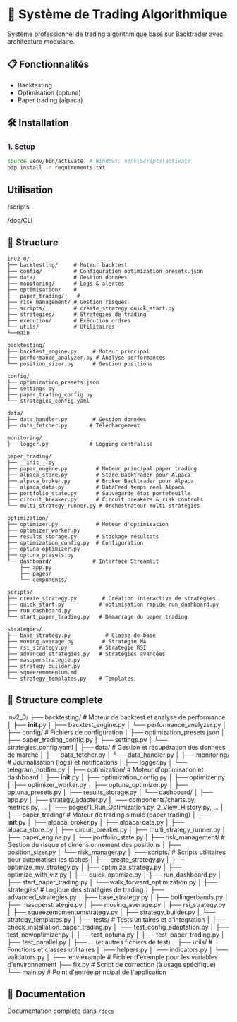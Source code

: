 # 🚀 Système de Trading Algorithmique

Système professionnel de trading algorithmique basé sur Backtrader avec architecture modulaire.

## 📋 Fonctionnalités

- Backtesting 
- Optimisation (optuna)
- Paper trading (alpaca)

## 🛠️ Installation

### 1. Setup
```bash
source venv/bin/activate  # Windows: venv\Scripts\activate
pip install -r requirements.txt
```


## Utilisation

/scripts

/doc/CLI

## 📁 Structure
```
inv2_0/
├── backtesting/     # Moteur backtest
├── config/          # Configuration optimization_presets.json
├── data/            # Gestion données
├── monitoring/      # Logs & alertes
├── optimisation/    # 
├── paper_trading/    # 
├── risk_management/ # Gestion risques
├── scripts/         # create_strategy quick_start.py 
├── strategies/      # Stratégies de trading
├── execution/       # Exécution ordres
└── utils/           # Utilitaires
└──main
```

```
backtesting/
├── backtest_engine.py     # Moteur principal
├── performance_analyzer.py # Analyse performances
└── position_sizer.py      # Gestion positions
```

```
config/
├── optimization_presets.json     
├── settings.py
├── paper_trading_config.py
└── strategies_config.yaml     
```

```
data/
├── data_handler.py        # Gestion données
├── data_fetcher.py       # Téléchargement
```

```
monitoring/
├── logger.py             # Logging centralisé
```

```
paper_trading/             
├── __init__.py
├── paper_engine.py         # Moteur principal paper trading
├── alpaca_store.py         # Store Backtrader pour Alpaca
├── alpaca_broker.py        # Broker Backtrader pour Alpaca
├── alpaca_data.py          # DataFeed temps réel Alpaca
├── portfolio_state.py      # Sauvegarde état portefeuille
├── circuit_breaker.py      # Circuit breakers & risk controls
└── multi_strategy_runner.py # Orchestrateur multi-stratégies
```

```
optimization/
├── optimizer.py            # Moteur d'optimisation
├── optimizer_worker.py
├── results_storage.py      # Stockage résultats
├── optimization_config.py  # Configuration
├── optuna_optimizer.py  
├── optuna_presets.py
└── dashboard/             # Interface Streamlit
    ├── app.py
    ├── pages/
    └── components/
```

```
scripts/
├── create_strategy.py        # Création interactive de stratégies
├── quick_start.py           # optimisation rapide run_dashboard.py
├── run_dashboard.py
└── start_paper_trading.py   # Démarrage du paper trading
```

```
strategies/
├── base_strategy.py           # Classe de base
├── moving_average.py         # Stratégie MA
├── rsi_strategy.py          # Stratégie RSI
├── advanced_strategies.py   # Stratégies avancées
├── masuperstrategie.py
├── strategy_builder.py
├── squeezemomentum.md
└── strategy_templates.py    # Templates
```

## 📁 Structure complete

inv2_0/
├── backtesting/          # Moteur de backtest et analyse de performance
│   ├── __init__.py
│   ├── backtest_engine.py
│   └── performance_analyzer.py
│
├── config/               # Fichiers de configuration
│   ├── optimization_presets.json
│   ├── paper_trading_config.py
│   ├── settings.py
│   └── strategies_config.yaml
│
├── data/                 # Gestion et récupération des données de marché
│   ├── data_fetcher.py
│   └── data_handler.py
│
├── monitoring/           # Journalisation (logs) et notifications
│   ├── logger.py
│   └── telegram_notifier.py
│
├── optimization/         # Moteur d'optimisation et dashboard
│   ├── __init__.py
│   ├── optimization_config.py
│   ├── optimizer.py
│   ├── optimizer_worker.py
│   ├── optuna_optimizer.py
│   ├── optuna_presets.py
│   ├── results_storage.py
│   └── dashboard/
│       ├── app.py
│       ├── strategy_adapter.py
│       ├── components/charts.py, metrics.py, ...
│       └── pages/1_Run_Optimization.py, 2_View_History.py, ...
│
├── paper_trading/        # Moteur de trading simulé (paper trading)
│   ├── __init__.py
│   ├── alpaca_broker.py
│   ├── alpaca_data.py
│   ├── alpaca_store.py
│   ├── circuit_breaker.py
│   ├── multi_strategy_runner.py
│   ├── paper_engine.py
│   └── portfolio_state.py
│
├── risk_management/      # Gestion du risque et dimensionnement des positions
│   ├── position_sizer.py
│   └── risk_manager.py
│
├── scripts/              # Scripts utilitaires pour automatiser les tâches
│   ├── create_strategy.py
│   ├── optimize_my_strategy.py
│   ├── optimize_strategy.py
│   ├── optimize_with_viz.py
│   ├── quick_optimize.py
│   ├── run_dashboard.py
│   ├── start_paper_trading.py
│   └── walk_forward_optimization.py
│
├── strategies/           # Logique des stratégies de trading
│   ├── advanced_strategies.py
│   ├── base_strategy.py
│   ├── bollingerbands.py
│   ├── masuperstrategie.py
│   ├── moving_average.py
│   ├── rsi_strategy.py
│   ├── squeezemomentumstrategy.py
│   ├── strategy_builder.py
│   └── strategy_templates.py
│
├── tests/                # Tests unitaires et d'intégration
│   ├── check_installation_paper_trading.py
│   ├── test_config_adaptation.py
│   ├── test_newoptimizer.py
│   ├── test_optuna.py
│   ├── test_paper_trading.py
│   ├── test_parallel.py
│   ├── ... (et autres fichiers de test)
│
├── utils/                # Fonctions et classes utilitaires
│   ├── helpers.py
│   ├── indicators.py
│   └── validators.py
│
├── .env.example          # Fichier d'exemple pour les variables d'environnement
├── fix.py                # Script de correction (à usage spécifique)
└── main.py               # Point d'entrée principal de l'application


## 📝 Documentation

Documentation complète dans `/docs` 





